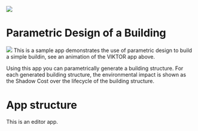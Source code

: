 ![](https://img.shields.io/badge/SDK-v14.0.0-blue) <Please check version is the same as specified in requirements.txt>

# Parametric Design of a Building
![](Animation.gif)
This is a sample app demonstrates the use of parametric design to build a simple buildin, see an animation of the VIKTOR app above.

Using this app you can parametrically generate a building structure. For each generated building structure, the environmental impact is shown as the Shadow Cost over the lifecycle of the building structure.

# App structure 
This is an editor app.


